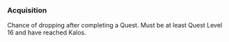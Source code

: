 ### Acquisition
Chance of dropping after completing a Quest. Must be at least Quest Level 16 and have reached Kalos.